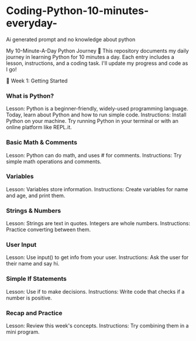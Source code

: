 # Coding-Python-10-minutes-everyday-
Ai generated prompt and no knowledge about python 

My 10-Minute-A-Day Python Journey 🚀
This repository documents my daily journey in learning Python for 10 minutes a day. Each entry includes a lesson, instructions, and a coding task. I'll update my progress and code as I go!

🌱 Week 1: Getting Started

### What is Python?
Lesson: Python is a beginner-friendly, widely-used programming language. Today, learn about Python and how to run simple code.
Instructions: Install Python on your machine. Try running Python in your terminal or with an online platform like REPL.it.


### Basic Math & Comments
Lesson: Python can do math, and uses # for comments.
Instructions: Try simple math operations and comments.


### Variables
Lesson: Variables store information.
Instructions: Create variables for name and age, and print them.


### Strings & Numbers
Lesson: Strings are text in quotes. Integers are whole numbers.
Instructions: Practice converting between them.


### User Input
Lesson: Use input() to get info from your user.
Instructions: Ask the user for their name and say hi.


### Simple If Statements
Lesson: Use if to make decisions.
Instructions: Write code that checks if a number is positive.


### Recap and Practice
Lesson: Review this week's concepts.
Instructions: Try combining them in a mini program.






